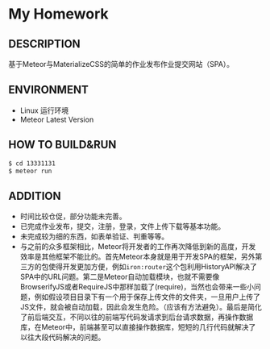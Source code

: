 # My Homework

## DESCRIPTION
基于Meteor与MaterializeCSS的简单的作业发布作业提交网站（SPA）。

## ENVIRONMENT

* Linux 运行环境
* Meteor Latest Version

## HOW TO BUILD&RUN

```bash
$ cd 13331131
$ meteor run
```
## ADDITION

* 时间比较仓促，部分功能未完善。
* 已完成作业发布，提交，注册，登录，文件上传下载等基本功能。
* 未完成较为细的东西，如表单验证、判重等等。
* 与之前的众多框架相比，Meteor将开发者的工作再次降低到新的高度，开发效率是其他框架不能比的。首先Meteor本身就是用于开发SPA的框架，另外第三方的包使得开发更加方便，例如`iron:router`这个包利用HistoryAPI解决了SPA中的URL问题。第二是Meteor自动加载模块，也就不需要像BrowserifyJS或者RequireJS中那样加载了(require)，当然也会带来一些小问题，例如假设项目目录下有一个用于保存上传文件的文件夹，一旦用户上传了JS文件，就会被自动加载，因此会发生危险。（应该有方法避免）。最后是简化了前后端交互，不同以往的前端写代码发请求到后台请求数据，再操作数据库，在Meteor中，前端甚至可以直接操作数据库，短短的几行代码就解决了以往大段代码解决的问题。